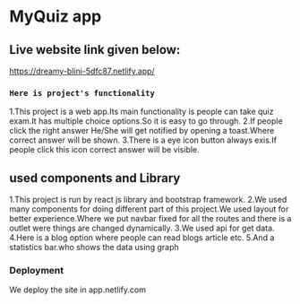 # MyQuiz app

## Live website link given below:

https://dreamy-blini-5dfc87.netlify.app/

### `Here is project's functionality`

1.This project is a web app.Its main functionality is people can take quiz exam.It has multiple choice options.So it is easy to go through.
2.If people click the right answer He/She will get notified by opening a toast.Where correct answer will be shown.
3.There is a eye icon button always exis.If people click this icon correct answer will be visible.

## used components and Library

1.This project is run by react js library and bootstrap framework.
2.We used many components for doing different part of this project.We used layout for better experience.Where we put navbar fixed for all the routes and there is a outlet were things are changed dynamically.
3.We used api for get data.
4.Here is a blog option where people can read blogs article etc.
5.And a statistics bar.who shows the data using graph

### Deployment

We deploy the site in app.netlify.com
